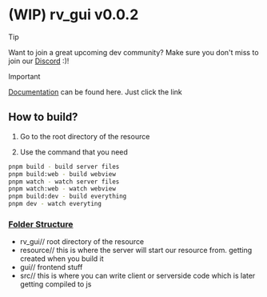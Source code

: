 # (WIP) rv_gui v0.0.2

> [!TIP]
> Want to join a great upcoming dev community? Make sure you don't miss to join our [Discord](https://discord.gg/3FjtbxSMNT) :)!

> [!IMPORTANT]
> [Documentation](https://revolution-4.gitbook.io/revolution-or-docs/resources/rv_gui) can be found here. Just click the link

## How to build?

1. Go to the root directory of the resource

2. Use the command that you need

```bash
pnpm build - build server files
pnpm build:web - build webview
pnpm watch - watch server files
pnpm watch:web - watch webview
pnpm build:dev - build everything
pnpm dev - watch everyting
```

### <ins>Folder Structure<ins>

- rv_gui// root directory of the resource
- resource// this is where the server will start our resource from. getting created when you build it
- gui// frontend stuff
- src// this is where you can write client or serverside code which is later getting compiled to js
